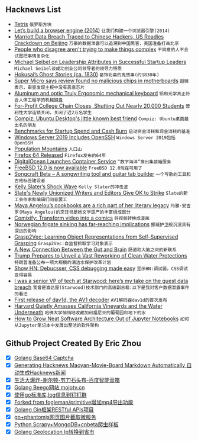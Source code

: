 ## Hacknews List


- [Tetris](https://www.colinfahey.com/tetris/tetris.html)  `俄罗斯方块`
- [Let’s build a browser engine (2014)](https://limpet.net/mbrubeck/2014/08/08/toy-layout-engine-1.html)  `让我们构建一个浏览器引擎(2014)`
- [Marriott Data Breach Traced to Chinese Hackers, US Readies Crackdown on Beijing](https://www.nytimes.com/2018/12/11/us/politics/trump-china-trade.html)  `万豪的数据泄露可以追溯到中国黑客，美国准备打击北京`
- [People who disagree aren&#39;t trying to make things complex](http://m50d.github.io/2018/12/11/people-who-disagree)  `不同意的人不会试图把事情复杂化`
- [Michael Seibel on Leadership Attributes in Successful Startup Leaders](https://torch.io/ceo-interview-series-michael-seibel-on-leadership-attributes-in-successful-startup-leaders/)  `Michael Seibel谈成功创业公司领导者的领导力特质`
- [Hokusai’s Ghost Stories (ca. 1830)](https://publicdomainreview.org/collections/hokusais-ghost-stories-ca-1830/)  `葛饰北斋的鬼故事(约1830年)`
- [Super Micro says review found no malicious chips in motherboards](https://www.reuters.com/article/us-supermicro-chips/super-micro-says-review-found-no-malicious-chips-in-motherboards-idUSKBN1OA12R)  `超微表示，审查发现主板中没有恶意芯片`
- [Aluminum and optic Truly Ergonomic mechanical keyboard](https://www.trulyergonomic.com/store/truly-ergonomic-mechanical-keyboard)  `铝和光学真正符合人体工程学的机械键盘`
- [For-Profit College Chain Closes, Shutting Out Nearly 20,000 Students](https://www.nytimes.com/2018/12/06/business/education-corporation-of-america-closing.html)  `营利性大学连锁关闭，关闭了近2万名学生`
- [Compiz: Ubuntu Desktop&#39;s little known best friend](https://code.mradford.com/post/the-ubuntu-compiz-desktop)  `Compiz: Ubuntu桌面最出名的朋友`
- [Benchmarks for Startup Spend and Cash Burn](https://brex.com/blog/state-of-spend)  `启动资金消耗和现金消耗的基准`
- [Windows Server 2019 Includes OpenSSH](https://blogs.windows.com/buildingapps/2018/12/11/windows-server-2019-includes-openssh/)  `Windows Server 2019包括OpenSSH`
- [Population Mountains](https://pudding.cool/2018/12/3d-cities-story/index.html)  `人口山`
- [Firefox 64 Released](https://hacks.mozilla.org/2018/12/firefox-64-released/)  `Firefox发布的64年`
- [DigitalOcean Launches Container Service](https://techcrunch.com/2018/12/11/digital-ocean-launches-its-container-service/)  `“数字海洋”推出集装箱服务`
- [FreeBSD 12.0 is now available](https://lists.freebsd.org/pipermail/freebsd-announce/2018-December/001856.html)  `FreeBSD 12.0现在可用了`
- [Songcraft Beta – A songwriting tool and guitar tab builder](https://songcraft.io/)  `一个写歌的工具和吉他标签建设者`
- [Kelly Slater’s Shock Wave](https://www.newyorker.com/magazine/2018/12/17/kelly-slaters-shock-wave)  `Kelly Slater的冲击波`
- [Slate&#39;s Newly Unionized Writers and Editors Give OK to Strike](https://www.bloomberg.com/news/articles/2018-12-11/slate-s-newly-unionized-writers-and-editors-give-ok-to-strike)  `Slate的新工会作家和编辑们同意罢工`
- [Maya Angelou’s cookbooks are a rich part of her literary legacy](https://www.poetryfoundation.org/articles/148439/the-poets-table)  `玛雅·安吉罗(Maya Angelou)的烹饪书是她文学遗产的丰富组成部分`
- [Comixify: Transform video into a comics](https://comixify.ii.pw.edu.pl)  `将视频转换成漫画`
- [Norwegian frigate sinking has far-reaching implications](https://www.aspistrategist.org.au/norwegian-frigate-sinking-has-far-reaching-implications/)  `挪威护卫舰沉没具有深远的影响`
- [Grasp2Vec: Learning Object Representations from Self-Supervised Grasping](https://ai.googleblog.com/2018/12/grasp2vec-learning-object.html)  `Grasp2Vec:自监督抓取学习对象表示`
- [A New Connection Between the Gut and Brain](https://www.scientificamerican.com/article/a-new-connection-between-the-gut-and-brain1/)  `肠道和大脑之间的新联系`
- [Trump Prepares to Unveil a Vast Reworking of Clean Water Protections](https://www.nytimes.com/2018/12/10/climate/trump-clean-water-rollback.html)  `特朗普准备公布一项大规模的清洁水保护改革计划`
- [Show HN: Debucsser, CSS debugging made easy](https://github.com/lucagez/Debucsser)  `显示HN:调试器，CSS调试变得容易`
- [I was a senior VP of tech at Starwood: here’s my take on the guest data breach](https://www.phocuswire.com/Marriott-data-breach-ex-Starwood-perspective)  `我曾是喜达屋(Starwood)技术部门的高级副总裁:以下是我对客户数据泄露事件的看法`
- [First release of dav1d, the AV1 decoder](http://www.jbkempf.com/blog/post/2018/First-release-of-dav1d)  `AV1解码器dav1d的首次发布`
- [Harvard Quietly Amasses California Vineyards and the Water Underneath](https://www.wsj.com/articles/harvard-quietly-amasses-california-vineyardsand-the-water-underneath-1544456396)  `哈佛大学悄悄地收藏加利福尼亚的葡萄园和地下的水`
- [How to Grow Neat Software Architecture Out of Jupyter Notebooks](https://github.com/guillaume-chevalier/How-to-Grow-Neat-Software-Architecture-out-of-Jupyter-Notebooks)  `如何从Jupyter笔记本中发展出整洁的软件架构`

## Github Project Created By Eric Zhou

- [x] [Golang Base64 Captcha](https://github.com/mojocn/base64Captcha)
- [x] [Generating Hacknews Maoyan-Movie-Board Markdown Automatically 自动生成Hacknews新闻](https://github.com/dejavuzhou/md-genie)
- [x] [生活大爆炸-谢尔顿-剪刀石头布-百度智能音箱](https://github.com/mojocn/dueros-bang-game)
- [x] [Golang Beego网站 mojotv.cn](https://github.com/mojocn/www.mojotv.cn)
- [x] [使用go标准库,log信息到钉钉群](https://github.com/mojocn/dooger)
- [x] [Forked from fogleman/primitive增加mp4导出功能](https://github.com/mojocn/primitive)
- [x] [Golang Gin框架RESTful APIs项目](https://github.com/JJJJJJJerk/ezier-golang-web-api-framework)
- [x] [go+phantomjs网页图片截取微服务](https://github.com/mojocn/screen_shot)
- [x] [Python Scrapy+MongoDB+cnbeta爬虫样板](https://github.com/mojocn/scrapy_mongodb_boilerplate_cnbeta)
- [x] [Golang Geolocation Ip转换到省市](https://github.com/mojocn/ip2location)